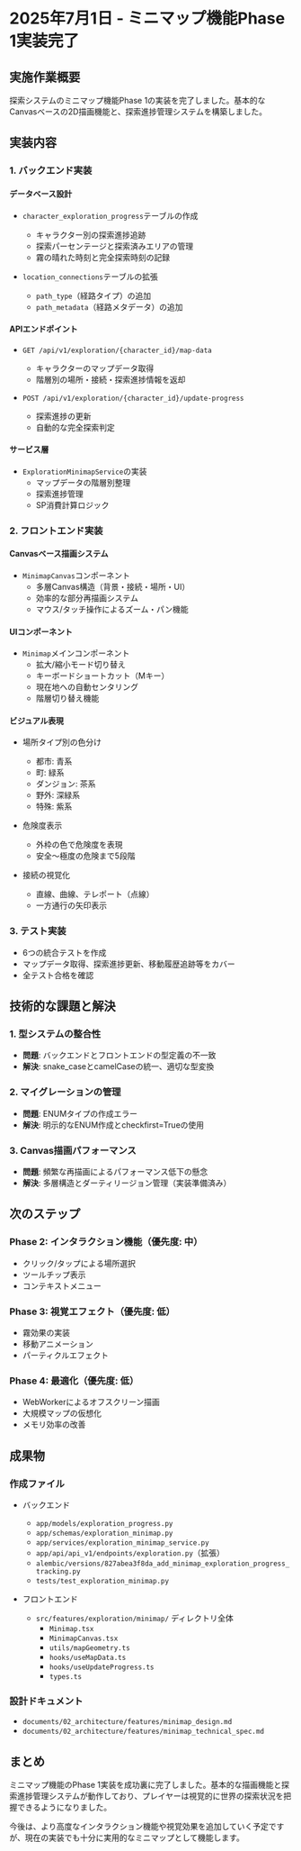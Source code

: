 # 2025年7月1日 - ミニマップ機能Phase 1実装完了

## 実施作業概要

探索システムのミニマップ機能Phase 1の実装を完了しました。基本的なCanvasベースの2D描画機能と、探索進捗管理システムを構築しました。

## 実装内容

### 1. バックエンド実装

#### データベース設計
- `character_exploration_progress`テーブルの作成
  - キャラクター別の探索進捗追跡
  - 探索パーセンテージと探索済みエリアの管理
  - 霧の晴れた時刻と完全探索時刻の記録

- `location_connections`テーブルの拡張
  - `path_type`（経路タイプ）の追加
  - `path_metadata`（経路メタデータ）の追加

#### APIエンドポイント
- `GET /api/v1/exploration/{character_id}/map-data`
  - キャラクターのマップデータ取得
  - 階層別の場所・接続・探索進捗情報を返却

- `POST /api/v1/exploration/{character_id}/update-progress`
  - 探索進捗の更新
  - 自動的な完全探索判定

#### サービス層
- `ExplorationMinimapService`の実装
  - マップデータの階層別整理
  - 探索進捗管理
  - SP消費計算ロジック

### 2. フロントエンド実装

#### Canvasベース描画システム
- `MinimapCanvas`コンポーネント
  - 多層Canvas構造（背景・接続・場所・UI）
  - 効率的な部分再描画システム
  - マウス/タッチ操作によるズーム・パン機能

#### UIコンポーネント
- `Minimap`メインコンポーネント
  - 拡大/縮小モード切り替え
  - キーボードショートカット（Mキー）
  - 現在地への自動センタリング
  - 階層切り替え機能

#### ビジュアル表現
- 場所タイプ別の色分け
  - 都市: 青系
  - 町: 緑系
  - ダンジョン: 茶系
  - 野外: 深緑系
  - 特殊: 紫系

- 危険度表示
  - 外枠の色で危険度を表現
  - 安全〜極度の危険まで5段階

- 接続の視覚化
  - 直線、曲線、テレポート（点線）
  - 一方通行の矢印表示

### 3. テスト実装
- 6つの統合テストを作成
- マップデータ取得、探索進捗更新、移動履歴追跡等をカバー
- 全テスト合格を確認

## 技術的な課題と解決

### 1. 型システムの整合性
- **問題**: バックエンドとフロントエンドの型定義の不一致
- **解決**: snake_caseとcamelCaseの統一、適切な型変換

### 2. マイグレーションの管理
- **問題**: ENUMタイプの作成エラー
- **解決**: 明示的なENUM作成とcheckfirst=Trueの使用

### 3. Canvas描画パフォーマンス
- **問題**: 頻繁な再描画によるパフォーマンス低下の懸念
- **解決**: 多層構造とダーティリージョン管理（実装準備済み）

## 次のステップ

### Phase 2: インタラクション機能（優先度: 中）
- クリック/タップによる場所選択
- ツールチップ表示
- コンテキストメニュー

### Phase 3: 視覚エフェクト（優先度: 低）
- 霧効果の実装
- 移動アニメーション
- パーティクルエフェクト

### Phase 4: 最適化（優先度: 低）
- WebWorkerによるオフスクリーン描画
- 大規模マップの仮想化
- メモリ効率の改善

## 成果物

### 作成ファイル
- バックエンド
  - `app/models/exploration_progress.py`
  - `app/schemas/exploration_minimap.py`
  - `app/services/exploration_minimap_service.py`
  - `app/api/api_v1/endpoints/exploration.py`（拡張）
  - `alembic/versions/827abea3f8da_add_minimap_exploration_progress_tracking.py`
  - `tests/test_exploration_minimap.py`

- フロントエンド
  - `src/features/exploration/minimap/` ディレクトリ全体
    - `Minimap.tsx`
    - `MinimapCanvas.tsx`
    - `utils/mapGeometry.ts`
    - `hooks/useMapData.ts`
    - `hooks/useUpdateProgress.ts`
    - `types.ts`

### 設計ドキュメント
- `documents/02_architecture/features/minimap_design.md`
- `documents/02_architecture/features/minimap_technical_spec.md`

## まとめ

ミニマップ機能のPhase 1実装を成功裏に完了しました。基本的な描画機能と探索進捗管理システムが動作しており、プレイヤーは視覚的に世界の探索状況を把握できるようになりました。

今後は、より高度なインタラクション機能や視覚効果を追加していく予定ですが、現在の実装でも十分に実用的なミニマップとして機能します。